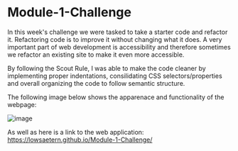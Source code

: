 # Module-1-Challenge

In this week's challenge we were tasked to take a starter code and refactor it. Refactoring code is to improve it without changing what it does. A very important part of web development is accessibility and therefore sometimes we refactor an existing site to make it even more accessible.

By following the Scout Rule, I was able to make the code cleaner by implementing proper indentations, consilidating CSS selectors/properties and overall organizing the code to follow semantic structure.

The following image below shows the apparenace and functionality of the webpage:

![image](https://user-images.githubusercontent.com/107945716/178100023-2d0793df-f9fd-4364-b768-db2a9ebcc559.png)

As well as here is a link to the web application: 
https://lowsaetern.github.io/Module-1-Challenge/
